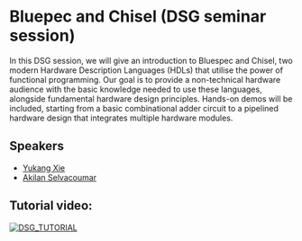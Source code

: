 # Bluepec and Chisel (DSG seminar session) 
In this DSG session, we will give an introduction to Bluespec and Chisel, two modern Hardware Description Languages (HDLs) that utilise the power of functional programming. Our goal is to provide a non-technical hardware audience with the basic knowledge needed to use these languages, alongside fundamental hardware design principles. Hands-on demos will be included, starting from a basic combinational adder circuit to a pipelined hardware design that integrates multiple hardware modules.

## Speakers
- [Yukang Xie](https://github.com/bathtub-01)
- [Akilan Selvacoumar](https://akilan.io)

## Tutorial video: 
[![DSG_TUTORIAL](https://i.ytimg.com/vi/m7ffjc3KdRg/hqdefault.jpg?sqp=-oaymwEnCOADEI4CSFryq4qpAxkIARUAAIhCGAHYAQHiAQoIGBACGAY4AUAB&rs=AOn4CLCbqV_HzH1hPKRAbIdaZUmhxvXd2Q)](https://www.youtube.com/watch?v=m7ffjc3KdRg)
